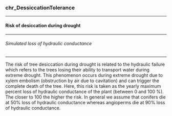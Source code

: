 ### chr_DessiccationTolerance



------
#### Risk of desiccation during drought



------
###### Simulated loss of hydraulic conductance



------
The risk of tree desiccation during drought is related to the hydraulic failure which refers to the trees losing their ability to transport water during extreme drought. This phenomenon occurs during extreme drought due to xylem embolism (obstruction by air due to cavitation) and can trigger the complete death of the tree. Here, this risk is taken as the yearly maximum percent loss of hydraulic conductance of the plant (between 0 and 100 %). The closer to 100 the higher the risk. In general we assume that conifers die at 50% loss of hydraulic conductance whereas angioperms die at 90% loss of hydraulic conductance.